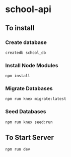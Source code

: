 # school-api

## To install

### Create database
```
createdb school_db
```

### Install Node Modules
```
npm install
```

### Migrate Databases
```
npm run knex migrate:latest
```

### Seed Databases
```
npm run knex seed:run
```

## To Start Server
```
npm run dev
```
